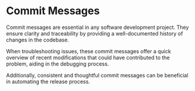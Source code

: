 # Commit Messages

Commit messages are essential in any software development project.
They ensure clarity and traceability by providing a well-documented history of changes in the codebase.

When troubleshooting issues, these commit messages offer a quick
overview of recent modifications that could have contributed to the problem, aiding in the debugging process.

Additionally, consistent and thoughtful commit messages can be beneficial in automating the release process.
